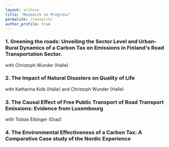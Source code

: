 ```yaml
---
layout: archive
title: "Research in Progress"
permalink: /research/
author_profile: true
---
```


### 1. Greening the roads: Unveiling the Sector Level and Urban-Rural Dynamics of a Carbon Tax on Emissions in Finland's Road Transportation Sector.
with Christoph Wunder (Halle)

<!--This paper uses synthetic controls to investigate the environmental effectiveness of the carbon taxes introduced in the Nordic countries in the early 1990s.

<!--Earlier version - World Bank working paper series, Nov 2019
[Download paper here](https://openknowledge.worldbank.org/handle/10986/32746)-->

### 2. The Impact of Natural Disasters on Quality of Life
with Katharina Kolb (Halle) and Christoph Wunder (Halle)

<!--This paper investigates if directly experiencing a natural disaster affects an individual's concerns about climate change, in Germany.-->

### 3. The Causal Effect of Free Public Transport of Road Transport Emissions: Evidence from Luxembourg
with Tobias Eibinger (Graz)

### 4. The Environmental Effectiveness of a Carbon Tax: A Comparative Case study of the Nordic Experience 

